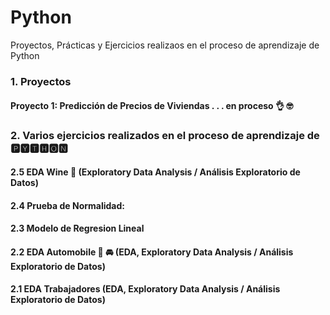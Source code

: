 # Python
 Proyectos, Prácticas y Ejercicios realizaos en el proceso de aprendizaje de Python 

### 1. Proyectos

#### Proyecto 1: Predicción de Precios de Viviendas . . . en proceso 👌 🤓




### 2. Varios ejercicios realizados en el proceso de aprendizaje de 🅿🆈🆃🅷🅾🅽

#### 2.5 EDA Wine 🍷 (Exploratory Data Analysis / Análisis Exploratorio de Datos)

#### 2.4 Prueba de Normalidad: 

#### 2.3 Modelo de Regresion Lineal

#### 2.2 EDA Automobile 🚗 🚘 (EDA, Exploratory Data Analysis / Análisis Exploratorio de Datos)

#### 2.1 EDA Trabajadores (EDA, Exploratory Data Analysis / Análisis Exploratorio de Datos)
